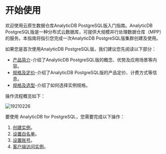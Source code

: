 # 开始使用

欢迎使用云原生数据仓库AnalyticDB PostgreSQL版入门指南。AnalyticDB PostgreSQL版是一种分布式云数据库，可提供大规模并行处理数据仓库（MPP）的服务。本指南将指引您完成一次AnalyticDB PostgreSQL版集群创建及使用。

如果您是首次使用AnalyticDB PostgreSQL版，我们建议您先阅读以下部分：

-   [产品简介](/cn.zh-CN/产品简介/产品概述.md)-介绍了AnalyticDB PostgreSQL版的概念、优势及应用场景等内容。
-   [规格及定价](/cn.zh-CN/规格和定价/规格及选型.md)-介绍了AnalyticDB PostgreSQL版的产品定价、计费方式等信息。
-   [规格及选型](/cn.zh-CN/规格和定价/规格及选型.md)-介绍了如何选择实例规格。

操作流程概览如下：

![19210226](https://static-aliyun-doc.oss-accelerate.aliyuncs.com/assets/img/zh-CN/6412334161/p243696.png)

要使用 AnalyticDB for PostgreSQL，您需要完成以下操作：

1.  [创建实例](/cn.zh-CN/快速入门/创建实例.md)。
2.  [设置白名单](/cn.zh-CN/快速入门/设置白名单.md)。
3.  [设置账号](/cn.zh-CN/快速入门/设置账号.md)。
4.  [客户端访问实例](/cn.zh-CN/快速入门/客户端连接.md)。

